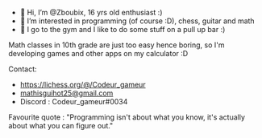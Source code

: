 - 👋 Hi, I’m @Zboubix, 16 yrs old enthusiast :)
- 👀 I’m interested in programming (of course :D), chess, guitar and math
- 🌱 I go to the gym and I like to do some stuff on a pull up bar :)

Math classes in 10th grade are just too easy hence boring, so I'm developing games and other apps on my calculator :D

Contact:
- https://lichess.org/@/Codeur_gameur 
- mathisguihot25@gmail.com
- Discord : Codeur_gameur#0034


Favourite quote :
  "Programming isn't about what you know, it's actually about what you can figure out."

<!---
Zboubix/Zboubix is a ✨ special ✨ repository because its `README.md` (this file) appears on your GitHub profile.
You can click the Preview link to take a look at your changes.
--->
